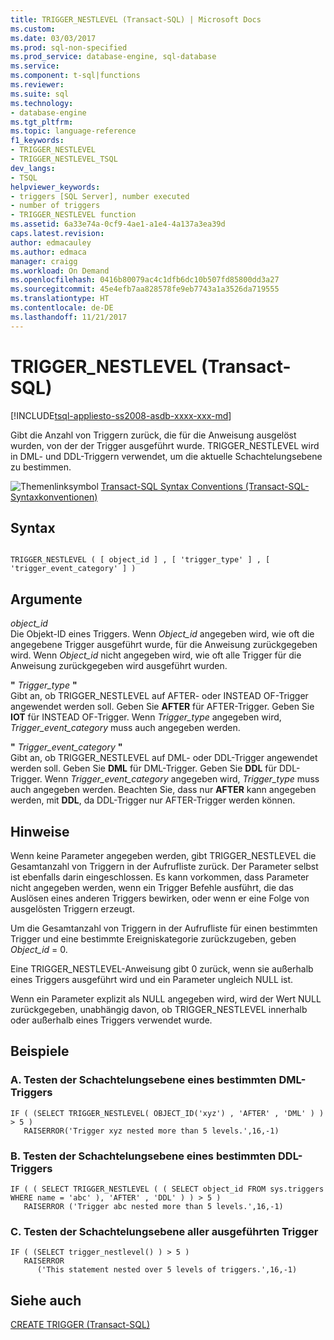 ```yaml
---
title: TRIGGER_NESTLEVEL (Transact-SQL) | Microsoft Docs
ms.custom: 
ms.date: 03/03/2017
ms.prod: sql-non-specified
ms.prod_service: database-engine, sql-database
ms.service: 
ms.component: t-sql|functions
ms.reviewer: 
ms.suite: sql
ms.technology:
- database-engine
ms.tgt_pltfrm: 
ms.topic: language-reference
f1_keywords:
- TRIGGER_NESTLEVEL
- TRIGGER_NESTLEVEL_TSQL
dev_langs:
- TSQL
helpviewer_keywords:
- triggers [SQL Server], number executed
- number of triggers
- TRIGGER_NESTLEVEL function
ms.assetid: 6a33e74a-0cf9-4ae1-a1e4-4a137a3ea39d
caps.latest.revision: 
author: edmacauley
ms.author: edmaca
manager: craigg
ms.workload: On Demand
ms.openlocfilehash: 0416b80079ac4c1dfb6dc10b507fd85800dd3a27
ms.sourcegitcommit: 45e4efb7aa828578fe9eb7743a1a3526da719555
ms.translationtype: HT
ms.contentlocale: de-DE
ms.lasthandoff: 11/21/2017
---
```

# <a name="triggernestlevel-transact-sql"></a>TRIGGER_NESTLEVEL (Transact-SQL)
[!INCLUDE[tsql-appliesto-ss2008-asdb-xxxx-xxx-md](../../includes/tsql-appliesto-ss2008-asdb-xxxx-xxx-md.md)]

  Gibt die Anzahl von Triggern zurück, die für die Anweisung ausgelöst wurden, von der der Trigger ausgeführt wurde. TRIGGER_NESTLEVEL wird in DML- und DDL-Triggern verwendet, um die aktuelle Schachtelungsebene zu bestimmen.  
  
 ![Themenlinksymbol](../../database-engine/configure-windows/media/topic-link.gif "Topic link icon") [Transact-SQL Syntax Conventions (Transact-SQL-Syntaxkonventionen)](../../t-sql/language-elements/transact-sql-syntax-conventions-transact-sql.md)  
  
## <a name="syntax"></a>Syntax  
  
```  
  
TRIGGER_NESTLEVEL ( [ object_id ] , [ 'trigger_type' ] , [ 'trigger_event_category' ] )  
```  
  
## <a name="arguments"></a>Argumente  
 *object_id*  
 Die Objekt-ID eines Triggers. Wenn *Object_id* angegeben wird, wie oft die angegebene Trigger ausgeführt wurde, für die Anweisung zurückgegeben wird. Wenn *Object_id* nicht angegeben wird, wie oft alle Trigger für die Anweisung zurückgegeben wird ausgeführt wurden.  
  
 **"** *Trigger_type* **"**  
 Gibt an, ob TRIGGER_NESTLEVEL auf AFTER- oder INSTEAD OF-Trigger angewendet werden soll. Geben Sie **AFTER** für AFTER-Trigger. Geben Sie **IOT** für INSTEAD OF-Trigger. Wenn *Trigger_type* angegeben wird, *Trigger_event_category* muss auch angegeben werden.  
  
 **"** *Trigger_event_category* **"**  
 Gibt an, ob TRIGGER_NESTLEVEL auf DML- oder DDL-Trigger angewendet werden soll. Geben Sie **DML** für DML-Trigger. Geben Sie **DDL** für DDL-Trigger. Wenn *Trigger_event_category* angegeben wird, *Trigger_type* muss auch angegeben werden. Beachten Sie, dass nur **AFTER** kann angegeben werden, mit **DDL**, da DDL-Trigger nur AFTER-Trigger werden können.  
  
## <a name="remarks"></a>Hinweise  
 Wenn keine Parameter angegeben werden, gibt TRIGGER_NESTLEVEL die Gesamtanzahl von Triggern in der Aufrufliste zurück. Der Parameter selbst ist ebenfalls darin eingeschlossen. Es kann vorkommen, dass Parameter nicht angegeben werden, wenn ein Trigger Befehle ausführt, die das Auslösen eines anderen Triggers bewirken, oder wenn er eine Folge von ausgelösten Triggern erzeugt.  
  
 Um die Gesamtanzahl von Triggern in der Aufrufliste für einen bestimmten Trigger und eine bestimmte Ereigniskategorie zurückzugeben, geben *Object_id* = 0.  
  
 Eine TRIGGER_NESTLEVEL-Anweisung gibt 0 zurück, wenn sie außerhalb eines Triggers ausgeführt wird und ein Parameter ungleich NULL ist.  
  
 Wenn ein Parameter explizit als NULL angegeben wird, wird der Wert NULL zurückgegeben, unabhängig davon, ob TRIGGER_NESTLEVEL innerhalb oder außerhalb eines Triggers verwendet wurde.  
  
## <a name="examples"></a>Beispiele  
  
### <a name="a-testing-the-nesting-level-of-a-specific-dml-trigger"></a>A. Testen der Schachtelungsebene eines bestimmten DML-Triggers  
  
```  
IF ( (SELECT TRIGGER_NESTLEVEL( OBJECT_ID('xyz') , 'AFTER' , 'DML' ) ) > 5 )  
   RAISERROR('Trigger xyz nested more than 5 levels.',16,-1)  
```  
  
### <a name="b-testing-the-nesting-level-of-a-specific-ddl-trigger"></a>B. Testen der Schachtelungsebene eines bestimmten DDL-Triggers  
  
```  
IF ( ( SELECT TRIGGER_NESTLEVEL ( ( SELECT object_id FROM sys.triggers  
WHERE name = 'abc' ), 'AFTER' , 'DDL' ) ) > 5 )  
   RAISERROR ('Trigger abc nested more than 5 levels.',16,-1)  
```  
  
### <a name="c-testing-the-nesting-level-of-all-triggers-executed"></a>C. Testen der Schachtelungsebene aller ausgeführten Trigger  
  
```  
IF ( (SELECT trigger_nestlevel() ) > 5 )  
   RAISERROR  
      ('This statement nested over 5 levels of triggers.',16,-1)  
```  
  
## <a name="see-also"></a>Siehe auch  
 [CREATE TRIGGER &#40;Transact-SQL&#41;](../../t-sql/statements/create-trigger-transact-sql.md)  
  
  
